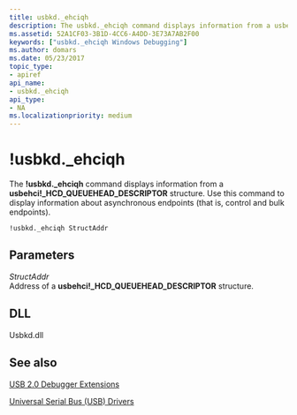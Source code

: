 ```yaml
---
title: usbkd._ehciqh
description: The usbkd._ehciqh command displays information from a usbehci _HCD_QUEUEHEAD_DESCRIPTOR structure. 
ms.assetid: 52A1CF03-3B1D-4CC6-A4DD-3E73A7AB2F00
keywords: ["usbkd._ehciqh Windows Debugging"]
ms.author: domars
ms.date: 05/23/2017
topic_type:
- apiref
api_name:
- usbkd._ehciqh
api_type:
- NA
ms.localizationpriority: medium
---
```


# !usbkd.\_ehciqh


The **!usbkd.\_ehciqh** command displays information from a **usbehci!\_HCD\_QUEUEHEAD\_DESCRIPTOR** structure. Use this command to display information about asynchronous endpoints (that is, control and bulk endpoints).

```dbgcmd
!usbkd._ehciqh StructAddr
```

## <span id="ddk__devobj_dbg"></span><span id="DDK__DEVOBJ_DBG"></span>Parameters


<span id="_______StructAddr______"></span><span id="_______structaddr______"></span><span id="_______STRUCTADDR______"></span> *StructAddr*   
Address of a **usbehci!\_HCD\_QUEUEHEAD\_DESCRIPTOR** structure.

## <span id="DLL"></span><span id="dll"></span>DLL


Usbkd.dll

## <span id="see_also"></span>See also


[USB 2.0 Debugger Extensions](usb-2-0-extensions.md)

[Universal Serial Bus (USB) Drivers](http://go.microsoft.com/fwlink/p?LinkID=227351)

 

 






